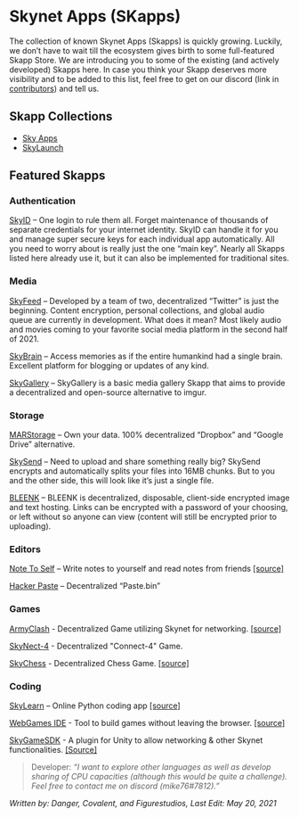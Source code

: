 # Skynet Apps (SKapps)

The collection of known Skynet Apps (Skapps) is quickly growing. Luckily, we don’t have to wait till the ecosystem gives birth to some full-featured Skapp Store. We are introducing you to some of the existing (and actively developed) Skapps here. In case you think your Skapp deserves more visibility and to be added to this list, feel free to get on our discord (link in [contributors](/help/contributors.html)) and tell us.

## Skapp Collections
* [Sky Apps](https://skyapps.hns.siasky.net/#/apps/all)
* [SkyLaunch](https://siasky.net/nAAkTFlVpsgX1-zyEPGy4bNycQW4Jjf2YztegtXHvNIRVw/)

## Featured Skapps
### Authentication
[SkyID](https://sky-id.hns.siasky.net/) – One login to rule them all. Forget maintenance of thousands of separate credentials for your internet identity. SkyID can handle it for you and manage super secure keys for each individual app automatically. All you need to worry about is really just the one “main key”. Nearly all Skapps listed here already use it, but it can also be implemented for traditional sites.
### Media
[SkyFeed](https://skyfeed.hns.siasky.net/#/) – Developed by a team of two, decentralized “Twitter” is just the beginning. Content encryption, personal collections, and global audio queue are currently in development. What does it mean? Most likely audio and movies coming to your favorite social media platform in the second half of 2021.

[SkyBrain](https://skybrain.hns.siasky.net/#/) – Access memories as if the entire humankind had a single brain. Excellent platform for blogging or updates of any kind.

[SkyGallery](https://skygallery.hns.siasky.net/#/) – SkyGallery is a basic media gallery Skapp that aims to provide a decentralized and open-source alternative to imgur.
### Storage
[MARStorage](https://marstorage.hns.siasky.net/) – Own your data. 100% decentralized “Dropbox” and “Google Drive” alternative.

[SkySend](https://skysend.hns.siasky.net/) – Need to upload and share something really big? SkySend encrypts and automatically splits your files into 16MB chunks. But to you and the other side, this will look like it’s just a single file.

[BLEENK](https://bleenk.io/) – BLEENK is decentralized, disposable, client-side encrypted image and text hosting. Links can be encrypted with a password of your choosing, or left without so anyone can view (content will still be encrypted prior to uploading).
### Editors
[Note To Self](https://note-to-self.hns.siasky.net/) – Write notes to yourself and read notes from friends [[source]](https://github.com/kwypchlo/note-to-self)

[Hacker Paste](https://hackerpaste.hns.siasky.net/) – Decentralized “Paste.bin”
### Games
[ArmyClash](https://blakerasor.hns.siasky.net) - Decentralized Game utilizing Skynet for networking. [[source]](https://github.com/mikopeck/ArmyClash)

[SkyNect-4](https://skynect4.hns.siasky.net) - Decentralized "Connect-4" Game.

[SkyChess](https://skychess.hns.siasky.net/) - Decentralized Chess Game. [[source]](https://github.com/redsolver/skychess)
### Coding

[SkyLearn](https://skylearn.hns.siasky.net/) – Online Python coding app [[source]](https://github.com/mike76-dev/skylearn)

[WebGames IDE](https://webgames-ide.hns.siasky.net/) - Tool to build games without leaving the browser. [[source]](https://github.com/ericflo/webgames-ide)

[SkyGameSDK](https://github.com/figurestudios/SkyGameSDK) - A plugin for Unity to allow networking & other Skynet functionalities. [[Source]](https://github.com/figurestudios/SkyGameSDK)

>Developer: *“I want to explore other languages as well as develop sharing of CPU capacities (although this would be quite a challenge). Feel free to contact me on discord (mike76#7812).”*

*Written by: Danger, Covalent, and Figurestudios, Last Edit: May 20, 2021*
